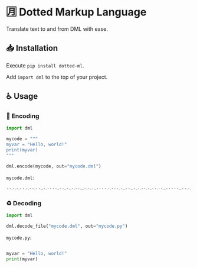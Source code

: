# 🈷️ Dotted Markup Language

Translate text to and from DML with ease.

## 📥 Installation

Execute `pip install dotted-ml`.

Add `import dml` to the top of your project.

## ♿ Usage

### 🚮 Encoding

```python
import dml

mycode = """
myvar = "Hello, world!"
print(myvar)
"""

dml.encode(mycode, out="mycode.dml")
```

`mycode.dml`:

```
܁٠܁٠۰܁܁٠܁܁٠܁۰܁܁܁܁٠٠܁۰܁܁܁٠܁܁٠۰܁܁٠٠٠٠܁۰܁܁܁٠٠܁٠۰܁٠٠٠٠٠۰܁܁܁܁٠܁۰܁٠٠٠٠٠۰܁٠٠٠܁٠۰܁٠٠܁٠٠٠۰܁܁٠٠܁٠܁۰܁܁٠܁܁٠٠۰܁܁٠܁܁٠٠۰܁܁٠܁܁܁܁۰܁٠܁܁٠٠۰܁٠٠٠٠٠۰܁܁܁٠܁܁܁۰܁܁٠܁܁܁܁۰܁܁܁٠٠܁٠۰܁܁٠܁܁٠٠۰܁܁٠٠܁٠٠۰܁٠٠٠٠܁۰܁٠٠٠܁٠۰܁٠܁٠۰܁܁܁٠٠٠٠۰܁܁܁٠٠܁٠۰܁܁٠܁٠٠܁۰܁܁٠܁܁܁٠۰܁܁܁٠܁٠٠۰܁٠܁٠٠٠۰܁܁٠܁܁٠܁۰܁܁܁܁٠٠܁۰܁܁܁٠܁܁٠۰܁܁٠٠٠٠܁۰܁܁܁٠٠܁٠۰܁٠܁٠٠܁۰܁٠܁٠۰
```

### ♻️ Decoding

```python
import dml

dml.decode_file("mycode.dml", out="mycode.py")
```

`mycode.py`:

```python

myvar = "Hello, world!"
print(myvar)

```